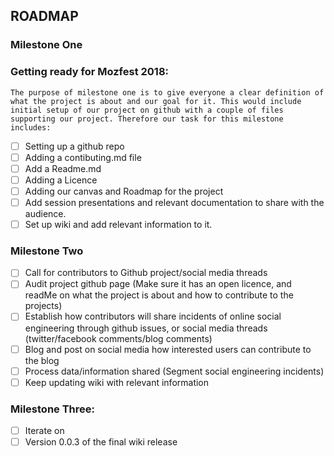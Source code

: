 ## ROADMAP

### Milestone One

### Getting ready for Mozfest 2018:

`The purpose of milestone one is to give everyone a clear definition of what the project is about and our goal for it. This would include initial setup of our project on github with a couple of files supporting our project. Therefore our task for this milestone includes:`

- [ ] Setting up a github repo
- [ ] Adding a contibuting.md file
- [ ] Add a Readme.md
- [ ] Adding a Licence
- [ ] Adding our canvas and Roadmap for the project
- [ ] Add session presentations and relevant documentation to share with the audience.
- [ ] Set up wiki and add relevant information to it.

### Milestone Two

- [ ] Call for contributors to Github project/social media threads
- [ ] Audit project github page (Make sure it has an open licence, and readMe on what the project is about and how to contribute to the projects)
- [ ] Establish how contributors will share incidents of online social engineering through github issues, or social media threads (twitter/facebook comments/blog comments)
- [ ] Blog and post on social media how interested users can contribute to the blog
- [ ] Process data/information shared (Segment social engineering incidents)
- [ ] Keep updating wiki with relevant information

### Milestone Three:

- [ ] Iterate on
- [ ] Version 0.0.3 of the final wiki release
